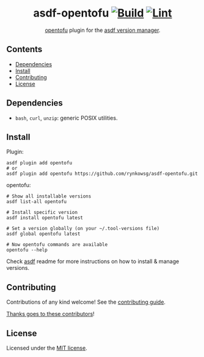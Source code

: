 <div align="center">

# asdf-opentofu [![Build](https://github.com/rynkowsg/asdf-opentofu/actions/workflows/build.yml/badge.svg)](https://github.com/rynkowsg/asdf-opentofu/actions/workflows/build.yml) [![Lint](https://github.com/rynkowsg/asdf-opentofu/actions/workflows/lint.yml/badge.svg)](https://github.com/rynkowsg/asdf-opentofu/actions/workflows/lint.yml)

[opentofu](https://opentofu.org/docs) plugin for the [asdf version manager](https://asdf-vm.com).

</div>

## Contents

- [Dependencies](#dependencies)
- [Install](#install)
- [Contributing](#contributing)
- [License](#license)

## Dependencies

- `bash`, `curl`, `unzip`: generic POSIX utilities.

## Install

Plugin:

```shell
asdf plugin add opentofu
# or
asdf plugin add opentofu https://github.com/rynkowsg/asdf-opentofu.git
```

opentofu:

```shell
# Show all installable versions
asdf list-all opentofu

# Install specific version
asdf install opentofu latest

# Set a version globally (on your ~/.tool-versions file)
asdf global opentofu latest

# Now opentofu commands are available
opentofu --help
```

Check [asdf](https://github.com/asdf-vm/asdf) readme for more instructions on how to
install & manage versions.

## Contributing

Contributions of any kind welcome! See the [contributing guide](contributing.md).

[Thanks goes to these contributors](https://github.com/rynkowsg/asdf-opentofu/graphs/contributors)!

## License

Licensed under the [MIT license](LICENSE).
